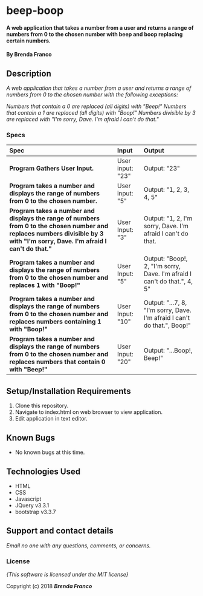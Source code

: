 # beep-boop

#### A web application that takes a number from a user and returns a range of numbers from 0 to the chosen number with beep and boop replacing certain numbers.

#### By **Brenda Franco**

## Description

_A web application that takes a number from a user and returns a range of numbers from 0 to the chosen number with the following exceptions:_

_Numbers that contain a 0 are replaced (all digits) with "Beep!"_
_Numbers that contain a 1 are replaced (all digits) with "Boop!"_
_Numbers divisible by 3 are replaced with "I'm sorry, Dave. I'm afraid I can't do that."_


### Specs
| Spec | Input | Output |
| :-------------     | :------------- | :------------- |
| **Program Gathers User Input.** | User input: "23" | Output: "23" |
| **Program takes a number and displays the range of numbers from 0 to the chosen number.** | User input: "5" | Output: "1, 2, 3, 4, 5" |
| **Program takes a number and displays the range of numbers from 0 to the chosen number and replaces numbers divisible by 3 with "I'm sorry, Dave. I'm afraid I can't do that."**| User Input: "3" | Output: "1, 2, I'm sorry, Dave. I'm afraid I can't do that. |
| **Program takes a number and displays the range of numbers from 0 to the chosen number and replaces 1 with "Boop!"**| User Input: "5" | Output: "Boop!, 2, "I'm sorry, Dave. I'm afraid I can't do that.", 4, 5" |
| **Program takes a number and displays the range of numbers from 0 to the chosen number and replaces numbers containing 1 with "Boop!"**| User Input: "10" | Output: "...7, 8, "I'm sorry, Dave. I'm afraid I can't do that.", Boop!" |
| **Program takes a number and displays the range of numbers from 0 to the chosen number and replaces numbers that contain 0 with "Beep!"**| User Input: "20" | Output: "...Boop!, Beep!" |



## Setup/Installation Requirements

1. Clone this repository.
2. Navigate to index.html on web browser to view application.
3. Edit application in text editor.

## Known Bugs
* No known bugs at this time.

## Technologies Used
  * HTML
  * CSS
  * Javascript
  * JQuery v3.3.1
  * bootstrap v3.3.7


## Support and contact details

_Email no one with any questions, comments, or concerns._

### License

*{This software is licensed under the MIT license}*

Copyright (c) 2018 **_Brenda Franco_**
